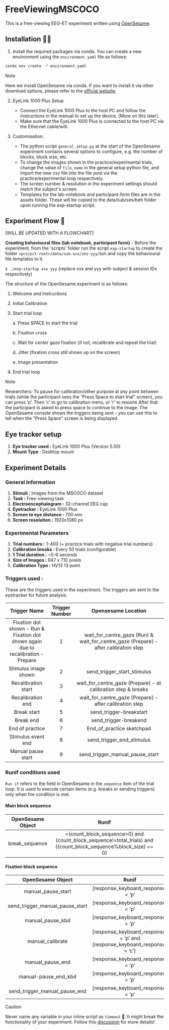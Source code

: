 # FreeViewingMSCOCO 

This is a free-viewing EEG-ET experiment written using [OpenSesame](https://osdoc.cogsci.nl/).

## Installation 👩‍💻

1. Install the required packages via conda. You can create a new environment using the `environment.yaml` file as follows:
```bash
conda env create -f environment.yaml
```

> [!NOTE]  
> Here we install OpenSesame via conda. If you want to install it via other download options, please refer to the [official website](https://osdoc.cogsci.nl/3.2/download#all-download-options).

2. EyeLink 1000 Plus Setup
    - Connect the EyeLink 1000 Plus to the host PC and follow the instructions in the manual to set up the device. [More on this later].
    - Make sure that the EyeLink 1000 Plus is connected to the host PC via the Ethernet cable/wifi.

3. Customisation: 
	- The python script `general_setup.py` at the start of the OpenSesame experiment contains several options to configure, e.g. the number of blocks, block size, etc.
	- To change the images shown in the practice/experimental trials, change the value of `file_name` in the general setup python file, and import the new csv file into the file pool via the practice/experimental loop respectively.
	- The screen number & resolution in the experiment settings should match the subject's screen.
	- Templates for the lab-notebook and participant-form files are in the assets folder. These will be copied to the data/sub/ses/beh folder upon running the exp-startup script. 

## Experiment Flow 🌊

[WILL BE UPDATED WITH A FLOWCHART]

**Creating behavioural files (lab notebook, participant form)** - Before the experiment, from the 'scripts' folder run the script `exp-startup` to create the folder `<project-root>/data/sub-xxx/ses-yyy/beh` and copy the behavioural file templates to it.

`$ ./exp-startup xxx yyy` (replace xxx and yyy with subject & session IDs respectively)


The structure of the OpenSesame experiment is as follows:

1. Welcome and Instructions
2. Initial Calibration
3. Start trial loop

    a. Press SPACE to start the trial

    b. Fixation cross

    c. Wait for center gaze fixation (if not, recalibrate and repeat the trial)

    d. Jitter (fixation cross still shows up on the screen)

    e. Image presentation
4. End trial loop

> [!NOTE]  
> Researchers: To pause for calibration/other purpose at any point between trials (while the participant sees the “Press Space to start trial” screen), you can press ‘p’.
> Then ‘c’ to go to calibration menu, or 
> ‘r’ to resume
> After that the participant is asked to press space to continue to the image.
> The OpenSesame console shows the triggers being sent - you can use this to tell when the "Press Space" screen is being displayed.


## Eye tracker setup 

1. **Eye tracker used :** EyeLink 1000 Plus (Version 5.50)
2. **Mount Type** : Desktop mount


## Experiment Details

### General Information
1. **Stimuli :** Images from the MSCOCO dataset
2. **Task :** Free-viewing task
3. **Electroencephalogram :** 32-channel EEG cap
4. **Eyetracker :** EyeLink 1000 Plus
5. **Screen to eye distance :** 700 mm
6. **Screen resolution :** 1920x1080 px

### Experimental Parameters
1. **Trial numbers :** 1-400 (+ practice trials with negative trial numbers)
2. **Calibration breaks** : Every 50 trials (configurable)
3. **1 Trial duration :** ~5-6 seconds
4. **Size of Images :** 947 x 710 pixels
5. **Calibration Type :** HV13 13 point


### Triggers used :

These are the triggers used in the experiment. The triggers are sent to the eyetracker for future analysis.

|                                  **Trigger Name**                                 | **Trigger Number** |                                 **Opensesame Location**                                 |
|:---------------------------------------------------------------------------------:|:------------------:|:---------------------------------------------------------------------------------------:|
| Fixation dot shown - Run & Fixation dot shown again due to recalibration - Prepare |          1         | wait_for_centre_gaze (Run) & wait_for_centre_gaze (Prepare) - after calibration step |
|                                Stimulus image shown                               |          2         |                               send_trigger_start_stimulus                               |
|                                Recalibration start                                |          3         |             wait_for_centre_gaze (Prepare) - at calibration step & breaks             |
|                                 Recalibration end                                 |          4         |                 wait_for_centre_gaze (Prepare) - after calibration step                 |
|                                    Break start                                    |          5         |                                 send_trigger-breakstart                                 |
|                                     Break end                                     |          6         |                                  send_trigger-breakend                                  |
|                                  End of practice                                  |          7         |                                End_of_practice sketchpad                                |
|                                 Stimulus event end                                |          8         |                                send_trigger_end_stimulus                                |
|                                 Manual pause start                                |          9         |                             send_trigger_manual_pause_start                             |



### Runif conditions used
`Run if` refers to the field in OpenSesame in the `sequence` item of the trial loop. It is used to execute certain items (e.g. breaks or sending triggers) only when the condition is met.

#### Main block sequence

| OpenSesame Object |                                                        Runif                                                       |   |
|:-----------------:|:------------------------------------------------------------------------------------------------------------------:|---|
|   break_sequence  | =(count_block_sequence&gt;0) and (count_block_sequence!=total_trials) and ((count_block_sequence%block_size) == 0) |   |

#### Fixation block sequence

|      **OpenSesame Object**      |                                  **Runif**                                 |
|:-------------------------------:|:--------------------------------------------------------------------------:|
|        manual_pause_start       |                     [response_keyboard_response] = ‘p’                     |
| send_trigger_manual_pause_start |                     [response_keyboard_response] = ‘p’                     |
|         manual_pause_kbd        |                     [response_keyboard_response] = ‘p’                     |
|         manual_calibrate        | [response_keyboard_response] = ‘p’ and [response_keyboard_response] = ‘c’] |
|         manual_pause_end        |                     [response_keyboard_response] = ‘p’                     |
|       manual-pause_end_kbd      |                     [response_keyboard_response] = ‘p’                     |
|  send_trigger_manual_pause_end  |                     [response_keyboard_response] = ‘p’                     |

> [!CAUTION]
> Never name any variable in your inline script as `timeout` 🥲. It might break the functionality of your experiment. Follow this [discussion](https://forum.cogsci.nl/discussion/6393/sketchpad-does-not-wait-for-the-keypress) for more details!